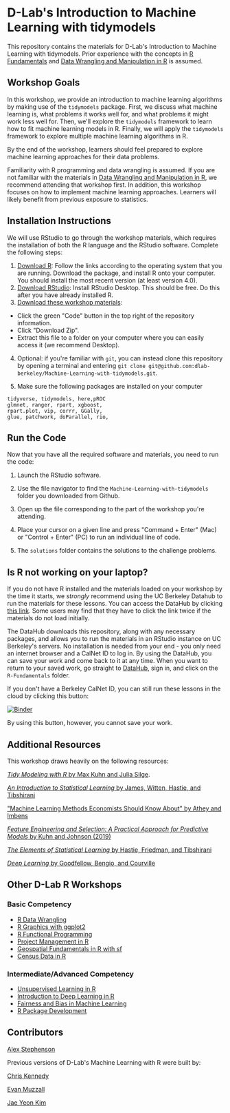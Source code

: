 # D-Lab's Introduction to Machine Learning with tidymodels 

This repository contains the materials for D-Lab's Introduction to Machine Learning with tidymodels. Prior experience with the concepts in [R Fundamentals](https://github.com/dlab-berkeley/R-Fundamentals) and [Data Wrangling and Manipulation in R](https://github.com/dlab-berkeley/R-Data-Wrangling) is assumed. 

## Workshop Goals 

In this workshop, we provide an introduction to machine learning algorithms by making use of the `tidymodels` package. First, we discuss what machine learning is, what problems it works well for, and what problems it might work less well for. Then, we'll explore the `tidymodels` framework to learn how to fit machine learning models in R. Finally, we will apply the `tidymodels` framework to explore multiple machine learning algorithms in R. 

By the end of the workshop, learners should feel prepared to explore machine learning approaches for their data problems. 

Familiarity with R programming and data wrangling is assumed. If you are not familiar with the materials in [Data Wrangling and Manipulation in R](https://github.com/dlab-berkeley/R-Data-Wrangling), we recommend attending that workshop first. In addition, this workshop focuses on how to implement machine learning approaches. Learners will likely benefit from previous exposure to statistics. 

## Installation Instructions

We will use RStudio to go through the workshop materials, which requires the installation of both the R language and the RStudio software. Complete the following steps:

1. [Download R](https://cloud.r-project.org/): Follow the links according to the operating system that you are running. Download the package, and install R onto your computer. You should install the most recent version (at least version 4.0).
2. [Download RStudio](https://rstudio.com/products/rstudio/download/#download): Install RStudio Desktop. This should be free. Do this after you have already installed R.
3. [Download these workshop materials](https://github.com/dlab-berkeley/R-Fundamentals): 

* Click the green "Code" button in the top right of the repository information.
* Click "Download Zip".
* Extract this file to a folder on your computer where you can easily access it (we recommend Desktop).

4. Optional: if you're familiar with `git`, you can instead clone this repository by opening a terminal and entering `git clone git@github.com:dlab-berkeley/Machine-Learning-with-tidymodels.git`.

5. Make sure the following packages are installed on your computer 

```
tidyverse, tidymodels, here,pROC
glmnet, ranger, rpart, xgboost,
rpart.plot, vip, corrr, GGally,
glue, patchwork, doParallel, rio,
```

## Run the Code

Now that you have all the required software and materials, you need to run the code:

1. Launch the RStudio software.

2. Use the file navigator to find the `Machine-Learning-with-tidymodels` folder you downloaded from Github.

3. Open up the file corresponding to the part of the workshop you're attending.

4. Place your cursor on a given line and press "Command + Enter" (Mac) or "Control + Enter" (PC) to run an individual line of code. 

5. The `solutions` folder contains the solutions to the challenge problems.

## Is R not working on your laptop?

If you do not have R installed and the materials loaded on your workshop by the time it starts, we *strongly* recommend using the UC Berkeley Datahub to run the materials for these lessons. You can access the DataHub by clicking [this link](https://datahub.berkeley.edu/hub/user-redirect/git-pull?repo=https%3A%2F%2Fgithub.com%2Fdlab-berkeley%2FMachine-Learning-with-tidymodels&urlpath=rstudio%2F&branch=main). Some users may find that they have to click the link twice if the materials do not load initially. 

The DataHub downloads this repository, along with any necessary packages, and allows you to run the materials in an RStudio instance on UC Berkeley's servers. No installation is needed from your end - you only need an internet browser and a CalNet ID to log in. By using the DataHub, you can save your work and come back to it at any time. When you want to return to your saved work, go straight to [DataHub](https://datahub.berkeley.edu), sign in, and click on the `R-Fundamentals` folder.

If you don't have a Berkeley CalNet ID, you can still run these lessons in the cloud by clicking this button:

[![Binder](http://mybinder.org/badge.svg)](https://mybinder.org/v2/gh/dlab-berkeley/Machine-Learning-with-tidymodels/HEAD)

By using this button, however, you cannot save your work.

## Additional Resources 

This workshop draws heavily on the following resources: 

[*Tidy Modeling with R* by Max Kuhn and Julia Silge](https://www.tmwr.org/).

[*An Introduction to Statistical Learning* by James, Witten, Hastie, and Tibshirani](https://www.statlearning.com/)

["Machine Learning Methods Economists Should Know About" by Athey and Imbens](https://arxiv.org/abs/1903.10075)

[*Feature Engineering and Selection: A Practical Approach for Predictive Models* by Kuhn and Johnson (2019)](http://www.feat.engineering/data-splitting.html)

[*The Elements of Statistical Learning* by Hastie, Friedman, and Tibshirani](https://link.springer.com/book/10.1007/978-0-387-21606-5)

[*Deep Learning* by Goodfellow, Bengio, and Courville](https://www.deeplearningbook.org/)

## Other D-Lab R Workshops

### Basic Competency 

- [R Data Wrangling](https://github.com/dlab-berkeley/R-Data-Wrangling)
- [R Graphics with ggplot2](https://github.com/dlab-berkeley/R-graphics)
- [R Functional Programming](https://github.com/dlab-berkeley/R-functional-programming)
- [Project Management in R](https://github.com/dlab-berkeley/efficient-reproducible-project-management-in-R)
- [Geospatial Fundamentals in R with sf](https://github.com/dlab-berkeley/Geospatial-Fundamentals-in-R-with-sf)
- [Census Data in R](https://github.com/dlab-berkeley/Census-Data-in-R)

### Intermediate/Advanced Competency

- [Unsupervised Learning in R](https://github.com/dlab-berkeley/Unsupervised-Learning-in-R)
- [Introduction to Deep Learning in R](https://github.com/dlab-berkeley/Deep-Learning-in-R)
- [Fairness and Bias in Machine Learning](https://github.com/dlab-berkeley/fairML)
- [R Package Development](https://github.com/dlab-berkeley/R-package-development)

## Contributors 

[Alex Stephenson](https://github.com/asteves/)

Previous versions of D-Lab's Machine Learning with R were built by: 

[Chris Kennedy](https://ck37.com/)

[Evan Muzzall](https://github.com/EastBayEv)

[Jae Yeon Kim](https://jaeyk.github.io/)